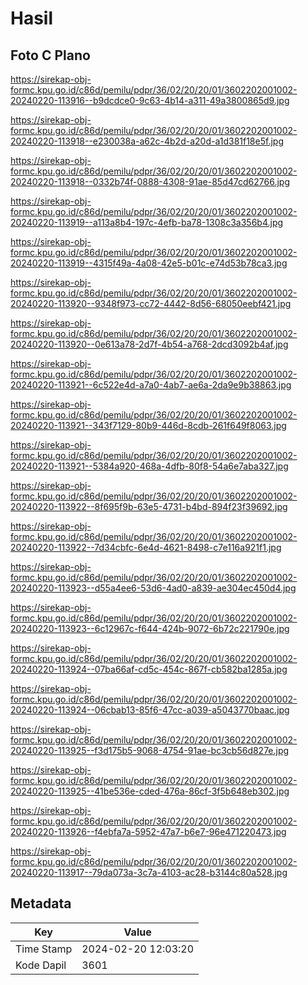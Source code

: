# Hasil

## Foto C Plano

https://sirekap-obj-formc.kpu.go.id/c86d/pemilu/pdpr/36/02/20/20/01/3602202001002-20240220-113916--b9dcdce0-9c63-4b14-a311-49a3800865d9.jpg

https://sirekap-obj-formc.kpu.go.id/c86d/pemilu/pdpr/36/02/20/20/01/3602202001002-20240220-113918--e230038a-a62c-4b2d-a20d-a1d381f18e5f.jpg

https://sirekap-obj-formc.kpu.go.id/c86d/pemilu/pdpr/36/02/20/20/01/3602202001002-20240220-113918--0332b74f-0888-4308-91ae-85d47cd62766.jpg

https://sirekap-obj-formc.kpu.go.id/c86d/pemilu/pdpr/36/02/20/20/01/3602202001002-20240220-113919--a113a8b4-197c-4efb-ba78-1308c3a356b4.jpg

https://sirekap-obj-formc.kpu.go.id/c86d/pemilu/pdpr/36/02/20/20/01/3602202001002-20240220-113919--4315f49a-4a08-42e5-b01c-e74d53b78ca3.jpg

https://sirekap-obj-formc.kpu.go.id/c86d/pemilu/pdpr/36/02/20/20/01/3602202001002-20240220-113920--9348f973-cc72-4442-8d56-68050eebf421.jpg

https://sirekap-obj-formc.kpu.go.id/c86d/pemilu/pdpr/36/02/20/20/01/3602202001002-20240220-113920--0e613a78-2d7f-4b54-a768-2dcd3092b4af.jpg

https://sirekap-obj-formc.kpu.go.id/c86d/pemilu/pdpr/36/02/20/20/01/3602202001002-20240220-113921--6c522e4d-a7a0-4ab7-ae6a-2da9e9b38863.jpg

https://sirekap-obj-formc.kpu.go.id/c86d/pemilu/pdpr/36/02/20/20/01/3602202001002-20240220-113921--343f7129-80b9-446d-8cdb-261f649f8063.jpg

https://sirekap-obj-formc.kpu.go.id/c86d/pemilu/pdpr/36/02/20/20/01/3602202001002-20240220-113921--5384a920-468a-4dfb-80f8-54a6e7aba327.jpg

https://sirekap-obj-formc.kpu.go.id/c86d/pemilu/pdpr/36/02/20/20/01/3602202001002-20240220-113922--8f695f9b-63e5-4731-b4bd-894f23f39692.jpg

https://sirekap-obj-formc.kpu.go.id/c86d/pemilu/pdpr/36/02/20/20/01/3602202001002-20240220-113922--7d34cbfc-6e4d-4621-8498-c7e116a921f1.jpg

https://sirekap-obj-formc.kpu.go.id/c86d/pemilu/pdpr/36/02/20/20/01/3602202001002-20240220-113923--d55a4ee6-53d6-4ad0-a839-ae304ec450d4.jpg

https://sirekap-obj-formc.kpu.go.id/c86d/pemilu/pdpr/36/02/20/20/01/3602202001002-20240220-113923--6c12967c-f644-424b-9072-6b72c221790e.jpg

https://sirekap-obj-formc.kpu.go.id/c86d/pemilu/pdpr/36/02/20/20/01/3602202001002-20240220-113924--07ba66af-cd5c-454c-867f-cb582ba1285a.jpg

https://sirekap-obj-formc.kpu.go.id/c86d/pemilu/pdpr/36/02/20/20/01/3602202001002-20240220-113924--06cbab13-85f6-47cc-a039-a5043770baac.jpg

https://sirekap-obj-formc.kpu.go.id/c86d/pemilu/pdpr/36/02/20/20/01/3602202001002-20240220-113925--f3d175b5-9068-4754-91ae-bc3cb56d827e.jpg

https://sirekap-obj-formc.kpu.go.id/c86d/pemilu/pdpr/36/02/20/20/01/3602202001002-20240220-113925--41be536e-cded-476a-86cf-3f5b648eb302.jpg

https://sirekap-obj-formc.kpu.go.id/c86d/pemilu/pdpr/36/02/20/20/01/3602202001002-20240220-113926--f4ebfa7a-5952-47a7-b6e7-96e471220473.jpg

https://sirekap-obj-formc.kpu.go.id/c86d/pemilu/pdpr/36/02/20/20/01/3602202001002-20240220-113917--79da073a-3c7a-4103-ac28-b3144c80a528.jpg


## Metadata

| Key        | Value               |
| ---------- | ------------------- |
| Time Stamp | 2024-02-20 12:03:20 |
| Kode Dapil | 3601                |



